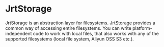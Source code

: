 # JrtStorage
JrtStorage is an abstraction layer for filesystems. JrtStorage provides a common way of accessing entire filesystems. You can write platform-independent code to work with local files, that also works with any of the supported filesystems (local file system, Aliyun OSS S3 etc.).

